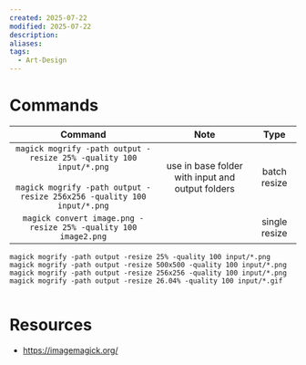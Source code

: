 ```yaml
---
created: 2025-07-22
modified: 2025-07-22
description: 
aliases: 
tags:
  - Art-Design
---
```


# Commands

|                                                                     Command                                                                      |                       Note                       |     Type      |
| :----------------------------------------------------------------------------------------------------------------------------------------------: | :----------------------------------------------: | :-----------: |
| `magick mogrify -path output -resize 25% -quality 100 input/*.png`<br><br>`magick mogrify -path output -resize 256x256 -quality 100 input/*.png` | use in base folder with input and output folders | batch resize  |
|                                          `magick convert image.png -resize 25% -quality 100 image2.png`                                          |                                                  | single resize |

```
magick mogrify -path output -resize 25% -quality 100 input/*.png
magick mogrify -path output -resize 500x500 -quality 100 input/*.png
magick mogrify -path output -resize 256x256 -quality 100 input/*.png
magick mogrify -path output -resize 26.04% -quality 100 input/*.gif


```

# Resources

- https://imagemagick.org/
